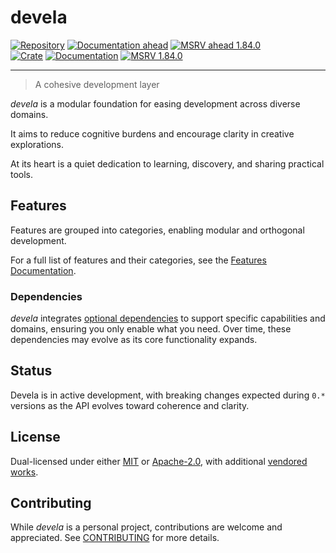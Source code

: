 # devela

[![Repository](https://flat.badgen.net/badge/github/v0.22.1/blue?icon=git)](https://github.com/andamira/devela)
[![Documentation ahead](https://flat.badgen.net/badge/docs/ahead*/blue)](https://andamira.github.io/libera/doc/devela/)
[![MSRV ahead 1.84.0](https://flat.badgen.net/badge/MSRV/1.84.0/blue)](https://releases.rs/docs/1.84.0/)
<br/>
[![Crate](https://img.shields.io/crates/v/devela.svg)](https://crates.io/crates/devela)
[![Documentation](https://docs.rs/devela/badge.svg)](https://docs.rs/devela/)
[![MSRV 1.84.0](https://flat.badgen.net/badge/MSRV/1.84.0/purple)](https://releases.rs/docs/1.84.0/)

---

> A cohesive development layer

*devela* is a modular foundation for easing development across diverse domains.

It aims to reduce cognitive burdens and encourage clarity in creative explorations.

At its heart is a quiet dedication to learning, discovery, and sharing practical tools.


## Features

Features are grouped into categories, enabling modular and orthogonal development.

For a full list of features and their categories, see the [Features Documentation].

[Features Documentation]: https://docs.rs/devela/latest/devela/_info/features/index.html


### Dependencies

*devela* integrates [optional dependencies] to support specific capabilities and
domains, ensuring you only enable what you need. Over time, these dependencies
may evolve as its core functionality expands.


[optional dependencies]: https://andamira.github.io/libera/doc/devela/_dep/index.html
<!-- -->
[optional dependencies]: https://docs.rs/devela/latest/devela/_dep/index.html


## Status
Devela is in active development, with breaking changes expected during `0.*`
versions as the API evolves toward coherence and clarity.


## License
Dual-licensed under either [MIT](LICENSE-MIT) or [Apache-2.0](LICENSE-APACHE),
with additional [vendored works](DOCS/VENDORED.md).


## Contributing
While *devela* is a personal project, contributions are welcome and appreciated.
See [CONTRIBUTING](DOCS/CONTRIBUTING.md) for more details.
